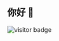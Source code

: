 
<h2>你好 👋</h2>
<img src="https://visitor-badge.glitch.me/badge?page_id=wu-linghui.wu-linghui" alt="visitor badge" />
<!--
**wu-linghui/wu-linghui** is a ✨ _special_ ✨ repository because its `README.md` (this file) appears on your GitHub profile.

Here are some ideas to get you started:

- 🔭 I’m currently working on ...
- 🌱 I’m currently learning ...
- 👯 I’m looking to collaborate on ...
- 🤔 I’m looking for help with ...
- 💬 Ask me about ...
- 📫 How to reach me: ...
- 😄 Pronouns: ...
- ⚡ Fun fact: ...
-->

